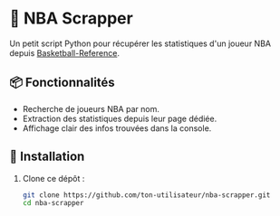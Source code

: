 # 🏀 NBA Scrapper

Un petit script Python pour récupérer les statistiques d'un joueur NBA depuis [Basketball-Reference](https://www.basketball-reference.com).

## 📦 Fonctionnalités

- Recherche de joueurs NBA par nom.
- Extraction des statistiques depuis leur page dédiée.
- Affichage clair des infos trouvées dans la console.

## 🚀 Installation

1. Clone ce dépôt :
   ```bash
   git clone https://github.com/ton-utilisateur/nba-scrapper.git
   cd nba-scrapper
```







